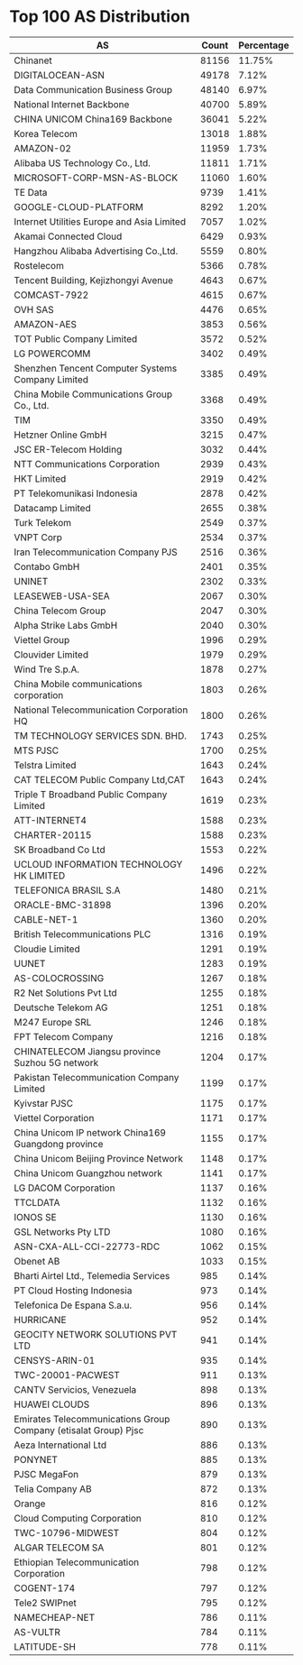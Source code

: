 # Top 100 AS Distribution
| AS | Count | Percentage |
|----|----|----|
| Chinanet | 81156 | 11.75% |
| DIGITALOCEAN-ASN | 49178 | 7.12% |
| Data Communication Business Group | 48140 | 6.97% |
| National Internet Backbone | 40700 | 5.89% |
| CHINA UNICOM China169 Backbone | 36041 | 5.22% |
| Korea Telecom | 13018 | 1.88% |
| AMAZON-02 | 11959 | 1.73% |
| Alibaba US Technology Co., Ltd. | 11811 | 1.71% |
| MICROSOFT-CORP-MSN-AS-BLOCK | 11060 | 1.60% |
| TE Data | 9739 | 1.41% |
| GOOGLE-CLOUD-PLATFORM | 8292 | 1.20% |
| Internet Utilities Europe and Asia Limited | 7057 | 1.02% |
| Akamai Connected Cloud | 6429 | 0.93% |
| Hangzhou Alibaba Advertising Co.,Ltd. | 5559 | 0.80% |
| Rostelecom | 5366 | 0.78% |
| Tencent Building, Kejizhongyi Avenue | 4643 | 0.67% |
| COMCAST-7922 | 4615 | 0.67% |
| OVH SAS | 4476 | 0.65% |
| AMAZON-AES | 3853 | 0.56% |
| TOT Public Company Limited | 3572 | 0.52% |
| LG POWERCOMM | 3402 | 0.49% |
| Shenzhen Tencent Computer Systems Company Limited | 3385 | 0.49% |
| China Mobile Communications Group Co., Ltd. | 3368 | 0.49% |
| TIM | 3350 | 0.49% |
| Hetzner Online GmbH | 3215 | 0.47% |
| JSC ER-Telecom Holding | 3032 | 0.44% |
| NTT Communications Corporation | 2939 | 0.43% |
| HKT Limited | 2919 | 0.42% |
| PT Telekomunikasi Indonesia | 2878 | 0.42% |
| Datacamp Limited | 2655 | 0.38% |
| Turk Telekom | 2549 | 0.37% |
| VNPT Corp | 2534 | 0.37% |
| Iran Telecommunication Company PJS | 2516 | 0.36% |
| Contabo GmbH | 2401 | 0.35% |
| UNINET | 2302 | 0.33% |
| LEASEWEB-USA-SEA | 2067 | 0.30% |
| China Telecom Group | 2047 | 0.30% |
| Alpha Strike Labs GmbH | 2040 | 0.30% |
| Viettel Group | 1996 | 0.29% |
| Clouvider Limited | 1979 | 0.29% |
| Wind Tre S.p.A. | 1878 | 0.27% |
| China Mobile communications corporation | 1803 | 0.26% |
| National Telecommunication Corporation HQ | 1800 | 0.26% |
| TM TECHNOLOGY SERVICES SDN. BHD. | 1743 | 0.25% |
| MTS PJSC | 1700 | 0.25% |
| Telstra Limited | 1643 | 0.24% |
| CAT TELECOM Public Company Ltd,CAT | 1643 | 0.24% |
| Triple T Broadband Public Company Limited | 1619 | 0.23% |
| ATT-INTERNET4 | 1588 | 0.23% |
| CHARTER-20115 | 1588 | 0.23% |
| SK Broadband Co Ltd | 1553 | 0.22% |
| UCLOUD INFORMATION TECHNOLOGY HK LIMITED | 1496 | 0.22% |
| TELEFONICA BRASIL S.A | 1480 | 0.21% |
| ORACLE-BMC-31898 | 1396 | 0.20% |
| CABLE-NET-1 | 1360 | 0.20% |
| British Telecommunications PLC | 1316 | 0.19% |
| Cloudie Limited | 1291 | 0.19% |
| UUNET | 1283 | 0.19% |
| AS-COLOCROSSING | 1267 | 0.18% |
| R2 Net Solutions Pvt Ltd | 1255 | 0.18% |
| Deutsche Telekom AG | 1251 | 0.18% |
| M247 Europe SRL | 1246 | 0.18% |
| FPT Telecom Company | 1216 | 0.18% |
| CHINATELECOM Jiangsu province Suzhou 5G network | 1204 | 0.17% |
| Pakistan Telecommunication Company Limited | 1199 | 0.17% |
| Kyivstar PJSC | 1175 | 0.17% |
| Viettel Corporation | 1171 | 0.17% |
| China Unicom IP network China169 Guangdong province | 1155 | 0.17% |
| China Unicom Beijing Province Network | 1148 | 0.17% |
| China Unicom Guangzhou network | 1141 | 0.17% |
| LG DACOM Corporation | 1137 | 0.16% |
| TTCLDATA | 1132 | 0.16% |
| IONOS SE | 1130 | 0.16% |
| GSL Networks Pty LTD | 1080 | 0.16% |
| ASN-CXA-ALL-CCI-22773-RDC | 1062 | 0.15% |
| Obenet AB | 1033 | 0.15% |
| Bharti Airtel Ltd., Telemedia Services | 985 | 0.14% |
| PT Cloud Hosting Indonesia | 973 | 0.14% |
| Telefonica De Espana S.a.u. | 956 | 0.14% |
| HURRICANE | 952 | 0.14% |
| GEOCITY NETWORK SOLUTIONS PVT LTD | 941 | 0.14% |
| CENSYS-ARIN-01 | 935 | 0.14% |
| TWC-20001-PACWEST | 911 | 0.13% |
| CANTV Servicios, Venezuela | 898 | 0.13% |
| HUAWEI CLOUDS | 896 | 0.13% |
| Emirates Telecommunications Group Company (etisalat Group) Pjsc | 890 | 0.13% |
| Aeza International Ltd | 886 | 0.13% |
| PONYNET | 885 | 0.13% |
| PJSC MegaFon | 879 | 0.13% |
| Telia Company AB | 872 | 0.13% |
| Orange | 816 | 0.12% |
| Cloud Computing Corporation | 810 | 0.12% |
| TWC-10796-MIDWEST | 804 | 0.12% |
| ALGAR TELECOM SA | 801 | 0.12% |
| Ethiopian Telecommunication Corporation | 798 | 0.12% |
| COGENT-174 | 797 | 0.12% |
| Tele2 SWIPnet | 795 | 0.12% |
| NAMECHEAP-NET | 786 | 0.11% |
| AS-VULTR | 784 | 0.11% |
| LATITUDE-SH | 778 | 0.11% |
